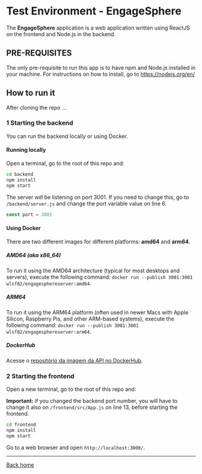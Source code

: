 # Test Environment - EngageSphere

The **EngageSphere** application is a web application written using ReactJS on the frontend and Node.js in the backend.

## PRE-REQUISITES

The only pre-requisite to run this app is to have npm and Node.js installed in your machine. For instructions on how to install, go to https://nodejs.org/en/

## How to run it

After cloning the repo ...

### 1 Starting the backend

You can run the backend locally or using Docker.

#### Running locally

Open a terminal, go to the root of this repo and:

```sh
cd backend
npm install
npm start
```

The server will be listening on port 3001. If you need to change this, go to `/backend/server.js` and change the port variable value on line 6.

```js
const port = 3001
```

#### Using Docker

There are two different images for different platforms: **amd64** and **arm64**.

##### AMD64 (aka x86_64)

To run it using the AMD64 architecture (typical for most desktops and servers), execute the following command: `docker run --publish 3001:3001 wlsf82/engagesphereserver:amd64`.

##### ARM64

To run it using the ARM64 platform (often used in newer Macs with Apple Silicon, Raspberry Pis, and other ARM-based systems), execute the following command: `docker run --publish 3001:3001 wlsf82/engagesphereserver:arm64`.

##### DockerHub

Acesse o [repositório da imagem da API no DockerHub](https://hub.docker.com/r/wlsf82/engagesphereserver).

### 2 Starting the frontend

Open a new terminal, go to the root of this repo and:

**Important:** if you changed the backend port number, you will have to change it also on `/frontend/src/App.js` on line 13, before starting the frontend.

```sh
cd frontend
npm install
npm start
```

Go to a web browser and open `http://localhost:3000/`.

---

[Back home](../README.md)
